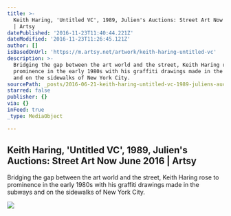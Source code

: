 ```yaml
---
title: >-
  Keith Haring, 'Untitled VC', 1989, Julien's Auctions: Street Art Now June 2016
  | Artsy
datePublished: '2016-11-23T11:40:44.221Z'
dateModified: '2016-11-23T11:26:45.121Z'
author: []
isBasedOnUrl: 'https://m.artsy.net/artwork/keith-haring-untitled-vc'
description: >-
  Bridging the gap between the art world and the street, Keith Haring rose to
  prominence in the early 1980s with his graffiti drawings made in the subways
  and on the sidewalks of New York City.
sourcePath: _posts/2016-06-21-keith-haring-untitled-vc-1989-juliens-auctions-street.md
starred: false
publisher: {}
via: {}
inFeed: true
_type: MediaObject

---
```

<article style=""><h1>Keith Haring, 'Untitled VC', 1989, Julien's Auctions: Street Art Now June 2016 | Artsy</h1><p>Bridging the gap between the art world and the street, Keith Haring rose to prominence in the early 1980s with his graffiti drawings made in the subways and on the sidewalks of New York City.</p><img src="https://d32dm0rphc51dk.cloudfront.net/1fiT0oaxYPw_jsfSQkxtMA/large.jpg" /></article>